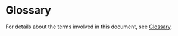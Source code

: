 # Glossary<a name="smn_ug_c0000"></a>

For details about the terms involved in this document, see  [Glossary](https://docs.otc.t-systems.com/en-us/glossary/index.html).

